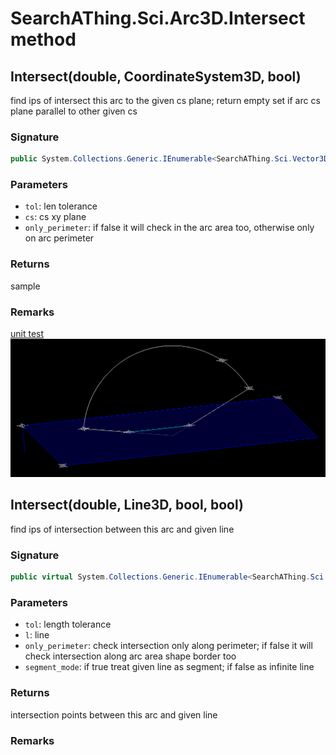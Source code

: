 # SearchAThing.Sci.Arc3D.Intersect method
## Intersect(double, CoordinateSystem3D, bool)
find ips of intersect this arc to the given cs plane; 
            return empty set if arc cs plane parallel to other given cs

### Signature
```csharp
public System.Collections.Generic.IEnumerable<SearchAThing.Sci.Vector3D> Intersect(double tol, CoordinateSystem3D cs, bool only_perimeter = True)
```
### Parameters
- `tol`: len tolerance
- `cs`: cs xy plane
- `only_perimeter`: if false it will check in the arc area too, otherwise only on arc perimeter

### Returns
sample
### Remarks
[unit test](/test/Arc3D/Arc3DTest_0001.cs)
            ![](/test/Arc3D/Arc3DTest_0001.png)
## Intersect(double, Line3D, bool, bool)
find ips of intersection between this arc and given line

### Signature
```csharp
public virtual System.Collections.Generic.IEnumerable<SearchAThing.Sci.Vector3D> Intersect(double tol, Line3D l, bool only_perimeter = True, bool segment_mode = False)
```
### Parameters
- `tol`: length tolerance
- `l`: line
- `only_perimeter`: check intersection only along perimeter; if false it will check intersection along arc area shape border too
- `segment_mode`: if true treat given line as segment; if false as infinite line

### Returns
intersection points between this arc and given line
### Remarks

